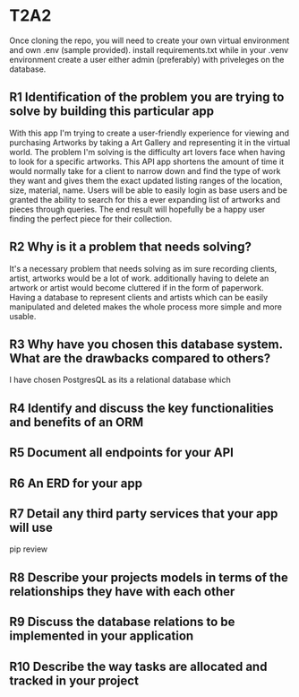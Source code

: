 # T2A2

Once cloning the repo, you will need to create your own virtual environment and own .env (sample provided).
install requirements.txt while in your .venv environment
create a user either admin (preferably) with priveleges on the database.


## R1 Identification of the problem you are trying to solve by building this particular app

With this app I'm trying to create a user-friendly experience for viewing and purchasing Artworks by taking a Art Gallery and representing it in the virtual world. The problem I'm solving is the difficulty art lovers face when having to look for a specific artworks. This API app shortens the amount of time it would normally take for a client to narrow down and find the type of work they want and gives them the exact updated listing ranges of the location, size, material, name. Users will be able to easily login as base users and be granted the ability to search for this a ever expanding list of artworks and pieces through queries. The end result will hopefully be a happy user finding the perfect piece for their collection.


## R2 Why is it a problem that needs solving?
It's a necessary problem that needs solving as im sure recording clients, artist, artworks would be a lot of work. additionally having to delete an artwork or artist would become cluttered if in the form of paperwork. Having a database to represent clients and artists which can be easily manipulated and deleted makes the whole process more simple and more usable.


## R3 Why have you chosen this database system. What are the drawbacks compared to others?
I have chosen PostgresQL as its a relational database which 


## R4 Identify and discuss the key functionalities and benefits of an ORM



## R5 Document all endpoints for your API



## R6 An ERD for your app



## R7 Detail any third party services that your app will use
pip review


## R8 Describe your projects models in terms of the relationships they have with each other



## R9 Discuss the database relations to be implemented in your application



## R10 Describe the way tasks are allocated and tracked in your project

